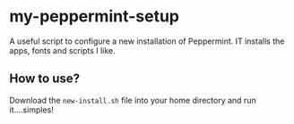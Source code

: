 # my-peppermint-setup
A useful script to configure a new installation of Peppermint.  IT installs the apps, fonts and scripts I like.

## How to use?
Download the `new-install.sh` file into your home directory and run it....simples!
